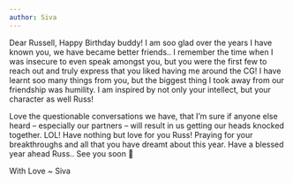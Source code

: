 ```yaml
---
author: Siva
---
```


Dear Russell, Happy Birthday buddy! I am soo glad over the years I have known you, we have became better friends.. I remember the time when I was insecure to even speak amongst you, but you were the first few to reach out and truly express that you liked having me around the CG! I have learnt soo many things from you, but the biggest thing I took away from our friendship was humility. I am inspired by not only your intellect, but your character as well Russ!

Love the questionable conversations we have, that I’m sure if anyone else heard – especially our partners – will result in us getting our heads knocked together. LOL! Have nothing but love for you Russ! Praying for your breakthroughs and all that you have dreamt about this year. Have a blessed year ahead Russ.. See you soon 

With Love ~ Siva
